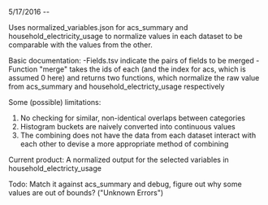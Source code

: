 5/17/2016 --

Uses normalized_variables.json for acs_summary and household_electricity_usage to normalize values in each dataset
to be comparable with the values from the other. 

Basic documentation: 
-Fields.tsv indicate the pairs of fields to be merged
-Function "merge" takes the ids of each (and the index for acs, which is assumed 0 here) and returns
two functions, which normalize the raw value from acs_summary and household_electricty_usage respectively

Some (possible) limitations:
1. No checking for similar, non-identical overlaps between categories
2. Histogram buckets are naively converted into continuous values
3. The combining does not have the data from each dataset interact with each other to devise a more appropriate method of combining

Current product: A normalized output for the selected variables in household_electricty_usage 

Todo: Match it against acs_summary and debug, figure out why some values are out of bounds? ("Unknown Errors")